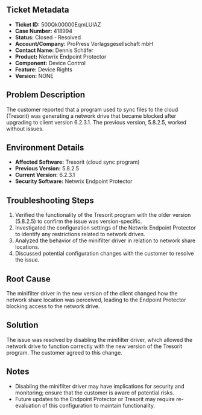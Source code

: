 ## Ticket Metadata
- **Ticket ID:** 500Qk00000EqmLUIAZ
- **Case Number:** 418994
- **Status:** Closed - Resolved
- **Account/Company:** ProPress Verlagsgesellschaft mbH
- **Contact Name:** Dennis Schäfer
- **Product:** Netwrix Endpoint Protector
- **Component:** Device Control
- **Feature:** Device Rights
- **Version:** NONE

## Problem Description
The customer reported that a program used to sync files to the cloud (Tresorit) was generating a network drive that became blocked after upgrading to client version 6.2.3.1. The previous version, 5.8.2.5, worked without issues.

## Environment Details
- **Affected Software:** Tresorit (cloud sync program)
- **Previous Version:** 5.8.2.5
- **Current Version:** 6.2.3.1
- **Security Software:** Netwrix Endpoint Protector

## Troubleshooting Steps
1. Verified the functionality of the Tresorit program with the older version (5.8.2.5) to confirm the issue was version-specific.
2. Investigated the configuration settings of the Netwrix Endpoint Protector to identify any restrictions related to network drives.
3. Analyzed the behavior of the minifilter driver in relation to network share locations.
4. Discussed potential configuration changes with the customer to resolve the issue.

## Root Cause
The minifilter driver in the new version of the client changed how the network share location was perceived, leading to the Endpoint Protector blocking access to the network drive.

## Solution
The issue was resolved by disabling the minifilter driver, which allowed the network drive to function correctly with the new version of the Tresorit program. The customer agreed to this change.

## Notes
- Disabling the minifilter driver may have implications for security and monitoring; ensure that the customer is aware of potential risks.
- Future updates to the Endpoint Protector or Tresorit may require re-evaluation of this configuration to maintain functionality.